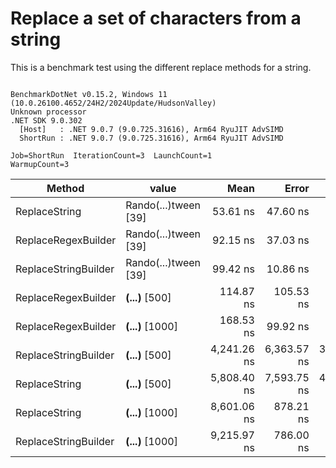 # Replace a set of characters from a string

This is a benchmark test using the different replace methods for a string.

```

BenchmarkDotNet v0.15.2, Windows 11 (10.0.26100.4652/24H2/2024Update/HudsonValley)
Unknown processor
.NET SDK 9.0.302
  [Host]   : .NET 9.0.7 (9.0.725.31616), Arm64 RyuJIT AdvSIMD
  ShortRun : .NET 9.0.7 (9.0.725.31616), Arm64 RyuJIT AdvSIMD

Job=ShortRun  IterationCount=3  LaunchCount=1  
WarmupCount=3  

```
| Method               | value                | Mean        | Error       | StdDev     | StdErr     | Min         | Max         | Op/s         | Gen0   | Allocated |
|--------------------- |--------------------- |------------:|------------:|-----------:|-----------:|------------:|------------:|-------------:|-------:|----------:|
| ReplaceString        | Rando(...)tween [39] |    53.61 ns |    47.60 ns |   2.609 ns |   1.507 ns |    51.71 ns |    56.59 ns | 18,652,586.9 | 0.0229 |      96 B |
| ReplaceRegexBuilder  | Rando(...)tween [39] |    92.15 ns |    37.03 ns |   2.030 ns |   1.172 ns |    90.72 ns |    94.47 ns | 10,851,656.1 |      - |         - |
| ReplaceStringBuilder | Rando(...)tween [39] |    99.42 ns |    10.86 ns |   0.595 ns |   0.344 ns |    99.01 ns |   100.10 ns | 10,058,193.5 | 0.0592 |     248 B |
| ReplaceRegexBuilder  | ****(...)**** [500]  |   114.87 ns |   105.53 ns |   5.784 ns |   3.340 ns |   108.74 ns |   120.23 ns |  8,705,721.7 |      - |         - |
| ReplaceRegexBuilder  | ****(...)**** [1000] |   168.53 ns |    99.92 ns |   5.477 ns |   3.162 ns |   165.31 ns |   174.85 ns |  5,933,706.3 |      - |         - |
| ReplaceStringBuilder | ****(...)**** [500]  | 4,241.26 ns | 6,363.57 ns | 348.808 ns | 201.385 ns | 3,907.16 ns | 4,603.12 ns |    235,778.9 | 0.2518 |    1072 B |
| ReplaceString        | ****(...)**** [500]  | 5,808.40 ns | 7,593.75 ns | 416.239 ns | 240.316 ns | 5,367.25 ns | 6,194.18 ns |    172,164.4 |      - |      24 B |
| ReplaceString        | ****(...)**** [1000] | 8,601.06 ns |   878.21 ns |  48.138 ns |  27.792 ns | 8,567.33 ns | 8,656.19 ns |    116,264.7 |      - |      24 B |
| ReplaceStringBuilder | ****(...)**** [1000] | 9,215.97 ns |   786.00 ns |  43.083 ns |  24.874 ns | 9,166.63 ns | 9,246.17 ns |    108,507.3 | 0.4883 |    2072 B |
